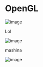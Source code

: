 # OpenGL

![image](https://user-images.githubusercontent.com/60102276/193620493-1bd77d1e-804e-4fd3-9896-50d25d6c229b.png)


Lol

![image](https://user-images.githubusercontent.com/60102276/197417271-41e7d083-53d9-4d7a-8b68-d9b3615c2bd6.png)




mashina

![image](https://user-images.githubusercontent.com/60102276/198846238-5e83f1e5-ddd3-45da-b2c0-487d22e1746e.png)
